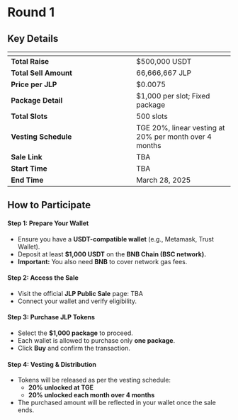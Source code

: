 # Round 1

## **Key Details**

<table data-header-hidden><thead><tr><th width="267"></th><th></th></tr></thead><tbody><tr><td><strong>Total Raise</strong></td><td>$500,000 USDT</td></tr><tr><td><strong>Total Sell Amount</strong></td><td>66,666,667 JLP</td></tr><tr><td><strong>Price per JLP</strong></td><td>$0.0075</td></tr><tr><td><strong>Package Detail</strong></td><td>$1,000 per slot; Fixed package</td></tr><tr><td><strong>Total Slots</strong></td><td>500 slots</td></tr><tr><td><strong>Vesting Schedule</strong></td><td>TGE 20%, linear vesting at 20% per month over 4 months</td></tr><tr><td><strong>Sale Link</strong></td><td>TBA</td></tr><tr><td><strong>Start Time</strong></td><td>TBA</td></tr><tr><td><strong>End Time</strong></td><td>March 28, 2025</td></tr></tbody></table>

## **How to Participate**

#### **Step 1: Prepare Your Wallet**

* Ensure you have a **USDT-compatible wallet** (e.g., Metamask, Trust Wallet).
* Deposit at least **$1,000 USDT** on the **BNB Chain (BSC network).**
* **Important:** You also need **BNB** to cover network gas fees.

#### **Step 2: Access the Sale**

* Visit the official **JLP Public Sale** page: TBA
* Connect your wallet and verify eligibility.

#### **Step 3: Purchase JLP Tokens**

* Select the **$1,000 package** to proceed.
* Each wallet is allowed to purchase only **one package**.
* Click **Buy** and confirm the transaction.

#### **Step 4: Vesting & Distribution**

* Tokens will be released as per the vesting schedule:
  * **20% unlocked at TGE**
  * **20% unlocked each month over 4 months**
* The purchased amount will be reflected in your wallet once the sale ends.
